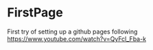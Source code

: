 # FirstPage
First try of setting up a github pages following https://www.youtube.com/watch?v=QyFcl_Fba-k
